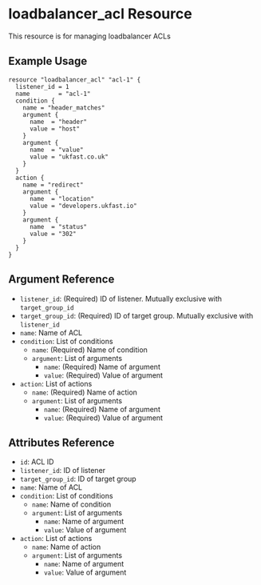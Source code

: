 # loadbalancer_acl Resource

This resource is for managing loadbalancer ACLs

## Example Usage

```hcl
resource "loadbalancer_acl" "acl-1" {
  listener_id = 1
  name        = "acl-1"
  condition {
    name = "header_matches"
    argument {
      name  = "header"
      value = "host"
    }
    argument {
      name  = "value"
      value = "ukfast.co.uk"
    }
  }
  action {
    name = "redirect"
    argument {
      name  = "location"
      value = "developers.ukfast.io"
    }
    argument {
      name  = "status"
      value = "302"
    }
  }
}
```

## Argument Reference

- `listener_id`: (Required) ID of listener. Mutually exclusive with `target_group_id`
- `target_group_id`: (Required) ID of target group. Mutually exclusive with `listener_id`
- `name`: Name of ACL
- `condition`: List of conditions
  - `name`: (Required) Name of condition
  - `argument`: List of arguments
    - `name`: (Required) Name of argument
    - `value`: (Required) Value of argument
- `action`: List of actions
  - `name`: (Required) Name of action
  - `argument`: List of arguments
    - `name`: (Required) Name of argument
    - `value`: (Required) Value of argument

## Attributes Reference

- `id`: ACL ID
- `listener_id`: ID of listener
- `target_group_id`: ID of target group
- `name`: Name of ACL
- `condition`: List of conditions
  - `name`: Name of condition
  - `argument`: List of arguments
    - `name`: Name of argument
    - `value`: Value of argument
- `action`: List of actions
  - `name`: Name of action
  - `argument`: List of arguments
    - `name`: Name of argument
    - `value`: Value of argument